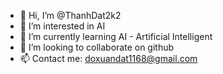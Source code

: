 - 👋 Hi, I’m @ThanhDat2k2
- 👀 I’m interested in AI
- 🌱 I’m currently learning AI - Artificial Intelligent
- 💞️ I’m looking to collaborate on github
- 📫 Contact me: doxuandat1168@gmail.com

<!---
DoThanhDatK16/DoThanhDatK16 is a ✨ special ✨ repository because its `README.md` (this file) appears on your GitHub profile.
You can click the Preview link to take a look at your changes.
--->
